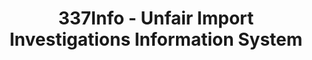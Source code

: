 ---
layout: default
bigquery: https://console.cloud.google.com/bigquery?p=patents-public-data&d=usitc_investigations&page=dataset&project=sheets-management-319211
citation: US International Trade Commission 337Info Unfair Import Investigations Information
  System
contributors: US International Trade Comission
cost: None
description: US International Trade Commission 337Info Unfair Import Investigations
  Information System contains data on investigations done under Section 337. Section
  337 declares the infringement of certain statutory intellectual property rights
  and other forms of unfair competition in import trade to be unlawful practices.
  Most Section 337 investigations involve allegations of patent or registered trademark
  infringement.
documentation: FAQ and tutorial available on the site
last_edit: 04/11/2022, 23:44:49
location: https://pubapps2.usitc.gov/337external/
maintained_by: US International Trade Comission
schema_fields:
- dateOfPublicationFrNotice
- currentStatus
- teoIdIssueDate
- scheduledStartDateEvidHear
- patentNumber
- complainant
- finalDetViolation
- id
- gcAttorney
- htsNumbers
- title
- ouiiParticipation
- invUnfairAct
- finalDetNoViolation
- scheduledEndDateEvidHear
- copyrightNumbers
- dateCreated
- finalIdOnViolationIssue
- investigationNo
- targetDate
- publication_number
- investigationTermDate
- markmanHearing
- respondent
- ouiiAttorney
- internalRemand
- issueDateOtherNonFinal
- finalIdOnViolationDue
- patentNumbers
- teoIdDueDate
- startDateMarkmanHearing
- investigationType
- currentActiveALJ
- trademarkNumbers
- docketNo
- teoReliefGranted
- lastUpdated
- teoProceedingInvolved
- actualEndDateEvidHear
- endDateMarkmanHearing
- actualStartDateEvidHear
- cafcAppeals
- dateComplaintFiled
- aljAssigned
shortname: unfair_import_investigations
tags:
- import
- legal
- trade
timeframe: 2008-2021 (prior to 2008 downloadable as a JSON file)
title: 337Info - Unfair Import Investigations Information System
uuid: 2721f5ec-e599-4890-9265-9706719fc71e
---
